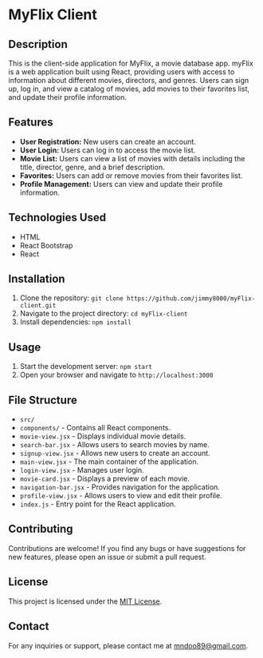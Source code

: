# MyFlix Client

## Description

This is the client-side application for MyFlix, a movie database app. myFlix is a web application built using React, providing users with access to information about different movies, directors, and genres. Users can sign up, log in, and view a catalog of movies, add movies to their favorites list, and update their profile information.

## Features

- **User Registration:** New users can create an account.
- **User Login:** Users can log in to access the movie list.
- **Movie List:** Users can view a list of movies with details including the title, director, genre, and a brief description.
- **Favorites:** Users can add or remove movies from their favorites list.
- **Profile Management:** Users can view and update their profile information.

## Technologies Used

- HTML
- React Bootstrap
- React

## Installation

1. Clone the repository: `git clone https://github.com/jimmy8000/myFlix-client.git`
2. Navigate to the project directory: `cd myFlix-client`
3. Install dependencies: `npm install`

## Usage

1. Start the development server: `npm start`
2. Open your browser and navigate to `http://localhost:3000`

## File Structure

- `src/`
- `components/` - Contains all React components.
- `movie-view.jsx` - Displays individual movie details.
- `search-bar.jsx` - Allows users to search movies by name.
- `signup-view.jsx` - Allows new users to create an account.
- `main-view.jsx` - The main container of the application.
- `login-view.jsx` - Manages user login.
- `movie-card.jsx` - Displays a preview of each movie.
- `navigation-bar.jsx` - Provides navigation for the application.
- `profile-view.jsx` - Allows users to view and edit their profile.
- `index.js` - Entry point for the React application.

## Contributing

Contributions are welcome! If you find any bugs or have suggestions for new features, please open an issue or submit a pull request.

## License

This project is licensed under the [MIT License](https://opensource.org/licenses/MIT).

## Contact

For any inquiries or support, please contact me at mndoo89@gmail.com.
